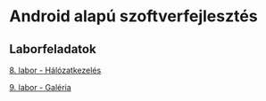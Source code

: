 # Android alapú szoftverfejlesztés



## Laborfeladatok

[8. labor - Hálózatkezelés](./labor8/labor8.md)

[9. labor - Galéria](./labor9/labor9.md)
